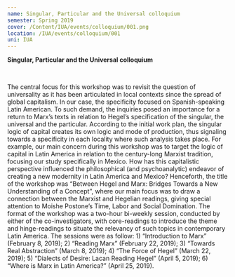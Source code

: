 ```yaml
---
name: Singular, Particular and the Universal colloquium
semester: Spring 2019
cover: /Content/IUA/events/colloquium/001.png
location: /IUA/events/colloquium/001
uni: IUA
---
```


**Singular, Particular and the Universal colloquium**

<br>

The central focus for this workshop was to revisit the question of universality as it has been articulated in local contexts since the spread of global capitalism. In our case, the specificity focused on Spanish-speaking Latin American. To such demand, the inquiries posed an importance for a return to Marx’s texts in relation to Hegel’s specification of the singular, the universal and the particular. According to the initial work plan, the singular logic of capital creates its own logic and mode of production, thus signaling towards a specificity in each locality where such analysis takes place. For example, our main concern during this workshop was to target the logic of capital in Latin America in relation to the century-long Marxist tradition, focusing our study specifically in Mexico. How has this capitalistic perspective influenced the philosophical (and psychoanalytic) endeavor of creating a new modernity in Latin America and Mexico?
Henceforth, the title of the workshop was “Between Hegel and Marx: Bridges Towards a New Understanding of a Concept”, where our main focus was to draw a connection between the Marxist and Hegelian readings, giving special attention to Moishe Postone’s Time, Labor and Social Domination. The format of the workshop was a two-hour bi-weekly session, conducted by either of the co-investigators, with core-readings to introduce the theme and hinge-readings to situate the relevancy of such topics in contemporary Latin America. The sessions were as follow: 1) “Introduction to Marx” (February 8, 2019); 2) “Reading Marx” (February 22, 2019); 3) “Towards Real Abstraction” (March 8, 2019); 4) “The Force of Hegel” (March 22, 2019); 5) “Dialects of Desire: Lacan Reading Hegel” (April 5, 2019); 6) “Where is Marx in Latin America?” (April 25, 2019).

<br>
